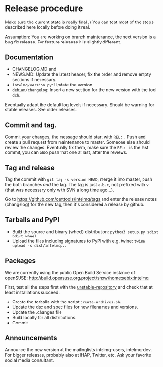 # Release procedure

Make sure the current state is really final ;)
You can test most of the steps described here locally before doing it real.

Assumption: You are working on branch maintenance, the next version is a bug fix release. For feature releaese it is slightly different.

## Documentation

 * CHANGELOG.MD and
 * NEWS.MD: Update the latest header, fix the order and remove empty sections if necessary.
 * `intelmq/version.py`: Update the version.
 * `debian/changelog`: Insert a new section for the new version with the tool `dch`.

Eventually adapt the default log levels if necessary. Should be warning for stable releases. See older releases.

## Commit and tag.
Commit your changes, the message should start with `REL: `. Push and create a pull request from maintenance to master. Someone else should review the changes. Eventually fix them, make sure the `REL: ` is the last commit, you can also push that one at last, after the reviews.

## Tag and release

Tag the commit with `git tag -s version HEAD`, merge it into master, push the both branches *and* the tag. The tag is just `a.b.c`, not prefixed with `v` (that was necessary only with SVN a long time ago...).

Go to https://github.com/certtools/intelmq/tags and enter the release notes (changelog) for the new tag, then it's considered a release by github.

## Tarballs and PyPI

 * Build the source and binary (wheel) distribution: `python3 setup.py sdist bdist_wheel`
 * Upload the files including signatures to PyPI with e.g. twine: `twine upload -s dist/intelmq...`

## Packages
We are currently using the public Open Build Service instance of openSUSE: http://build.opensuse.org/project/show/home:sebix:intelmq

First, test all the steps first with the [unstable-repository](http://build.opensuse.org/project/show/home:sebix:intelmq:unstable) and check that at least installations succeed.

 * Create the tarballs with the script `create-archives.sh`.
 * Update the dsc and spec files for new filenames and versions.
 * Update the .changes file
 * Build locally for all distributions.
 * Commit.

## Announcements

Announce the new version at the mailinglists intelmq-users, intelmq-dev.
For bigger releases, probably also at IHAP, Twitter, etc. Ask your favorite social media consultant.

